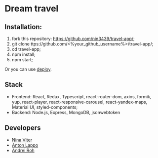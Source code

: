 # Dream travel 

## Installation:

1. fork this repository: https://github.com/nin3439/travel-app/;
2. git clone ttps://github.com/<%your_github_username%>/travel-app/;
3. cd travel-app;
4. npm install;
5. npm start;

Or you can use [deploy](https://travel-app-dream-team.netlify.app/).

## Stack

* Frontend: React, Redux, Typescript, react-router-dom, axios, formik, yup,  react-player, react-responsive-carousel, react-yandex-maps, Material UI, styled-components;
* Backend: Node.js, Express, MongoDB, jsonwebtoken

## Developers

* [Nina Viter](https://github.com/nin3439)
* [Anton Lappo](https://github.com/kubana6)
* [Andrei Roh](https://github.com/andrei-roh)
